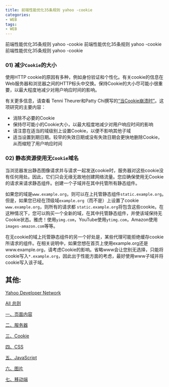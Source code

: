```yaml
---
title: 前端性能优化35条规则 yahoo -cookie
categories: 
- WEB
tags:
- WEB
---
```

前端性能优化35条规则 yahoo -cookie
前端性能优化35条规则 yahoo -cookie
前端性能优化35条规则 yahoo -cookie

### 01) 减少`Cookie`的大小

使用HTTP cookie的原因有多种，例如身份验证和个性化。有关cookie的信息在Web服务器和浏览器之间的HTTP标头中交换。保持Cookie的大小尽可能小很重要，以最大程度地减少对用户响应时间的影响。

有关更多信息，请查看 Tenni Theurer和Patty Chi撰写的[“当Cookie崩溃时”](http://yuiblog.com/blog/2007/03/01/performance-research-part-3/)。这项研究的主要内容：

- 消除不必要的Cookie
- 保持尽可能小的Cookie大小，以最大程度地减少对用户响应时间的影响
- 请注意在适当的域级别上设置Cookie，以便不影响其他子域
- 适当设置到期日期。较早的失效日期或没有失效日期会更快地删除Cookie，从而缩短了用户响应时间

### 02) 静态资源使用无`Cookie`域名

当浏览器发出静态图像请求并与请求一起发送cookie时，服务器对这些cookie没有任何用处。因此，它们只会无缘无故地创建网络流量。您应确保使用无Cookie的请求来请求静态组件。创建一个子域并在其中托管所有静态组件。

如果您的域是`www.example.org`，则可以在上托管静态组件`static.example.org`。但是，如果您已经在顶级域`example.org`（而不是）上设置了cookie `www.example.org`，则所有的请求都 `static.example.org`将包含这些cookie。在这种情况下，您可以购买一个全新的域，在其中托管静态组件，并使该域保持无Cookie状态。雅虎！使用`yimg.com`，YouTube使用`ytimg.com`，Amazon使用`images-amazon.com`等等。

在无cookie的域上托管静态组件的另一个好处是，某些代理可能拒绝缓存cookie所请求的组件。在相关说明中，如果您想在首页上使用example.org还是www.example.org，请考虑Cookie的影响。省略www会让您别无选择，只能将cookie写入`*.example.org`，因此出于性能方面的考虑，最好使用www子域并将cookie写入该子域。



## 其他:

[Yahoo Developer Network](https://developer.yahoo.com/performance/rules.html?guccounter=1)

[All 总则](../z_前端性能优化35条规则_yahoo/ "All")

[一、页面内容](../z_前端性能优化35条规则_yahoo_01/ "页面内容")

[二、服务器](../z_前端性能优化35条规则_yahoo_02/ "服务器")

[三、Cookie](../z_前端性能优化35条规则_yahoo_03/ "Cookie")

[四、CSS](../z_前端性能优化35条规则_yahoo_04/ "CSS")

[五、JavaScript](../z_前端性能优化35条规则_yahoo_05/ "JavaScript")

[六、图片](../z_前端性能优化35条规则_yahoo_06/ "图片")

[七、移动端](../z_前端性能优化35条规则_yahoo_07/ "移动端")





























